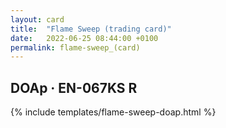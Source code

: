 ```yaml
---
layout: card
title:  "Flame Sweep (trading card)"
date:   2022-06-25 08:44:00 +0100
permalink: flame-sweep_(card)
---
```


## DOAp &middot; EN-067KS R

{% include templates/flame-sweep-doap.html %}